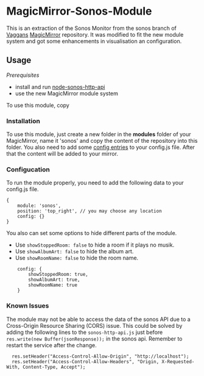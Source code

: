 # MagicMirror-Sonos-Module

This is an extraction of the Sonos Monitor from the sonos branch of [Vaggans](https://github.com/Vaggan) [MagicMirror](https://github.com/Vaggan/MagicMirror/tree/sonos-module/modules/sonos-module) repository. It was modified to fit the new module system and got some enhancements in visualisation an configuration.

## Usage

_Prerequisites_

- install and run [node-sonos-http-api](https://github.com/jishi/node-sonos-http-api)
- use the new MagicMirror module system

To use this module, copy 

### Installation

To use this module, just create a new folder in the __modules__ folder of your MagicMirror, name it 'sonos' and copy the content of the repository into this folder. You also need to add some [config entries](#configuration) to your config.js file. After that the content will be added to your mirror.

### Configucation

To run the module properly, you need to add the following data to your config.js file.

```
{
	module: 'sonos',
	position: 'top_right', // you may choose any location
	config: {}
}
```

You also can set some options to hide different parts of the module. 
- Use `showStoppedRoom: false` to hide a room if it plays no musik.
- Use `showAlbumArt: false` to hide the album art.
- Use `showRoomName: false` to hide the room name.

```
	config: {
		showStoppedRoom: true,
		showAlbumArt: true,
		showRoomName: true
	}
```

### Known Issues

The module may not be able to access the data of the sonos API due to a Cross-Origin Resource Sharing (CORS) issue. This could be solved by adding the following lines to the `sonos-http-api.js` just before `res.write(new Buffer(jsonResponse));` in the sonos api. Remember to restart the service after the change.

```
  res.setHeader("Access-Control-Allow-Origin", "http://localhost");
  res.setHeader("Access-Control-Allow-Headers", "Origin, X-Requested-With, Content-Type, Accept");
```
